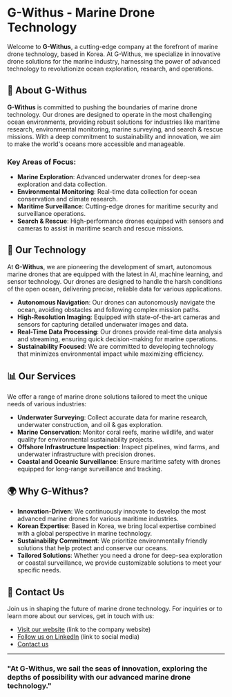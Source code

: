 # G-Withus - Marine Drone Technology

Welcome to **G-Withus**, a cutting-edge company at the forefront of marine drone technology, based in Korea. At G-Withus, we specialize in innovative drone solutions for the marine industry, harnessing the power of advanced technology to revolutionize ocean exploration, research, and operations.

## 🌊 About G-Withus

**G-Withus** is committed to pushing the boundaries of marine drone technology. Our drones are designed to operate in the most challenging ocean environments, providing robust solutions for industries like maritime research, environmental monitoring, marine surveying, and search & rescue missions. With a deep commitment to sustainability and innovation, we aim to make the world's oceans more accessible and manageable.

### Key Areas of Focus:
- **Marine Exploration**: Advanced underwater drones for deep-sea exploration and data collection.
- **Environmental Monitoring**: Real-time data collection for ocean conservation and climate research.
- **Maritime Surveillance**: Cutting-edge drones for maritime security and surveillance operations.
- **Search & Rescue**: High-performance drones equipped with sensors and cameras to assist in maritime search and rescue missions.

## 🚢 Our Technology

At **G-Withus**, we are pioneering the development of smart, autonomous marine drones that are equipped with the latest in AI, machine learning, and sensor technology. Our drones are designed to handle the harsh conditions of the open ocean, delivering precise, reliable data for various applications. 

- **Autonomous Navigation**: Our drones can autonomously navigate the ocean, avoiding obstacles and following complex mission paths.
- **High-Resolution Imaging**: Equipped with state-of-the-art cameras and sensors for capturing detailed underwater images and data.
- **Real-Time Data Processing**: Our drones provide real-time data analysis and streaming, ensuring quick decision-making for marine operations.
- **Sustainability Focused**: We are committed to developing technology that minimizes environmental impact while maximizing efficiency.

## 📊 Our Services

We offer a range of marine drone solutions tailored to meet the unique needs of various industries:

- **Underwater Surveying**: Collect accurate data for marine research, underwater construction, and oil & gas exploration.
- **Marine Conservation**: Monitor coral reefs, marine wildlife, and water quality for environmental sustainability projects.
- **Offshore Infrastructure Inspection**: Inspect pipelines, wind farms, and underwater infrastructure with precision drones.
- **Coastal and Oceanic Surveillance**: Ensure maritime safety with drones equipped for long-range surveillance and tracking.

## 🌍 Why G-Withus?

- **Innovation-Driven**: We continuously innovate to develop the most advanced marine drones for various maritime industries.
- **Korean Expertise**: Based in Korea, we bring local expertise combined with a global perspective in marine technology.
- **Sustainability Commitment**: We prioritize environmentally friendly solutions that help protect and conserve our oceans.
- **Tailored Solutions**: Whether you need a drone for deep-sea exploration or coastal surveillance, we provide customizable solutions to meet your specific needs.

## 📢 Contact Us

Join us in shaping the future of marine drone technology. For inquiries or to learn more about our services, get in touch with us:

- [Visit our website](#) (link to the company website)
- [Follow us on LinkedIn](#) (link to social media)
- [Contact us](mailto:contact@g-withus.com)

---

### "At G-Withus, we sail the seas of innovation, exploring the depths of possibility with our advanced marine drone technology."
